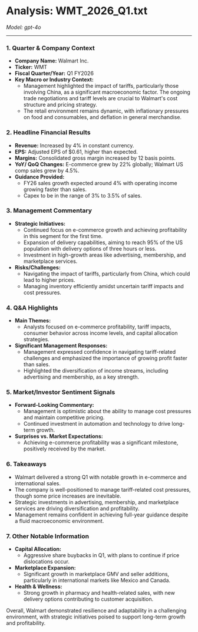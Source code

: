 # Analysis: WMT_2026_Q1.txt

*Model: gpt-4o*

---

### 1. Quarter & Company Context
- **Company Name:** Walmart Inc.
- **Ticker:** WMT
- **Fiscal Quarter/Year:** Q1 FY2026
- **Key Macro or Industry Context:**
  - Management highlighted the impact of tariffs, particularly those involving China, as a significant macroeconomic factor. The ongoing trade negotiations and tariff levels are crucial to Walmart's cost structure and pricing strategy.
  - The retail environment remains dynamic, with inflationary pressures on food and consumables, and deflation in general merchandise.

### 2. Headline Financial Results
- **Revenue:** Increased by 4% in constant currency.
- **EPS:** Adjusted EPS of $0.61, higher than expected.
- **Margins:** Consolidated gross margin increased by 12 basis points.
- **YoY/ QoQ Changes:** E-commerce grew by 22% globally; Walmart US comp sales grew by 4.5%.
- **Guidance Provided:**
  - FY26 sales growth expected around 4% with operating income growing faster than sales.
  - Capex to be in the range of 3% to 3.5% of sales.

### 3. Management Commentary
- **Strategic Initiatives:**
  - Continued focus on e-commerce growth and achieving profitability in this segment for the first time.
  - Expansion of delivery capabilities, aiming to reach 95% of the US population with delivery options of three hours or less.
  - Investment in high-growth areas like advertising, membership, and marketplace services.
- **Risks/Challenges:**
  - Navigating the impact of tariffs, particularly from China, which could lead to higher prices.
  - Managing inventory efficiently amidst uncertain tariff impacts and cost pressures.

### 4. Q&A Highlights
- **Main Themes:**
  - Analysts focused on e-commerce profitability, tariff impacts, consumer behavior across income levels, and capital allocation strategies.
- **Significant Management Responses:**
  - Management expressed confidence in navigating tariff-related challenges and emphasized the importance of growing profit faster than sales.
  - Highlighted the diversification of income streams, including advertising and membership, as a key strength.

### 5. Market/Investor Sentiment Signals
- **Forward-Looking Commentary:**
  - Management is optimistic about the ability to manage cost pressures and maintain competitive pricing.
  - Continued investment in automation and technology to drive long-term growth.
- **Surprises vs. Market Expectations:**
  - Achieving e-commerce profitability was a significant milestone, positively received by the market.

### 6. Takeaways
- Walmart delivered a strong Q1 with notable growth in e-commerce and international sales.
- The company is well-positioned to manage tariff-related cost pressures, though some price increases are inevitable.
- Strategic investments in advertising, membership, and marketplace services are driving diversification and profitability.
- Management remains confident in achieving full-year guidance despite a fluid macroeconomic environment.

### 7. Other Notable Information
- **Capital Allocation:**
  - Aggressive share buybacks in Q1, with plans to continue if price dislocations occur.
- **Marketplace Expansion:**
  - Significant growth in marketplace GMV and seller additions, particularly in international markets like Mexico and Canada.
- **Health & Wellness:**
  - Strong growth in pharmacy and health-related sales, with new delivery options contributing to customer acquisition.

Overall, Walmart demonstrated resilience and adaptability in a challenging environment, with strategic initiatives poised to support long-term growth and profitability.